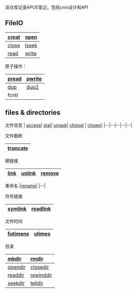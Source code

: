 该仓库记录APUE笔记，包括unix设计和API

## FileIO
|[creat](fileio/create-close.md)|[open](fileio/open.md)|
|:-----|:---- |
|[close](fileio/create-close.md)| [lseek](fileio/lseek.md)|
| [read](fileio/read-write.md) |[write](fileio/read-write.md)|

原子操作：

|[pread](fileio/atomic.md) |[pwrite](fileio/atomic.md)|
|:-|:-|
| [dup](fileio/atomic.md) | [dup2](fileio/atomic.md) |
| fcntl| |

## files & directories
文件信息
| [access](files%20and%20directories/access.md)| [stat](files%20and%20directories/stat.md)| [umask](files%20and%20directories/umask.md)| [chmod](files%20and%20directories/chmod.md) | [chown](files%20and%20directories/chown.md)|
|--|--|--|--|--|

文件截断

|[truncate](files%20and%20directories/truncate.md)|
|--|

硬链接

|[link](files%20and%20directories/link.md)|[unlink](files%20and%20directories/unlink.md)|[remove](files%20and%20directories/remove.md)|
|--|--|--|

重命名
|[rename](files%20and%20directories/rename.md)|
|--|

符号链接

|[symlink](files%20and%20directories/symlink.md)|[readlink](files%20and%20directories/readlink.md)|
|--|--|

文件时间

|[futimens](files%20and%20directories/futimens.md)|[utimes](files%20and%20directories/utimes.md)|
|--|--|

目录

|[mkdir](files%20and%20directories/mkdir.md)|[rmdir](files%20and%20directories/rmdir.md)|
|:-----|:-------|
|[opendir](files%20and%20directories/opendir.md)|[closedir](files%20and%20directories/opendir.md)|
|[readdir](files%20and%20directories/opendir.md)|[rewinddir](files%20and%20directories/opendir.md)|
|[seekdir](files%20and%20directories/opendir.md)|[telldir](files%20and%20directories/opendir.md)|